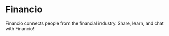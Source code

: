 # Financio
Financio connects people from the financial industry. Share, learn, and chat with Financio!   
